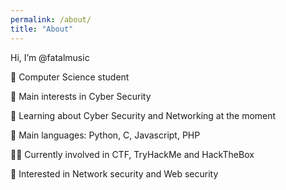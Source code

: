 ```yaml
---
permalink: /about/
title: "About"
---
```


Hi, I’m @fatalmusic

🏫 Computer Science student

🔎 Main interests in Cyber Security

🌱 Learning about Cyber Security and Networking at the moment

🌟 Main languages: Python, C, Javascript, PHP

🏴‍☠️ Currently involved in CTF, TryHackMe and HackTheBox

🚩 Interested in Network security and Web security
